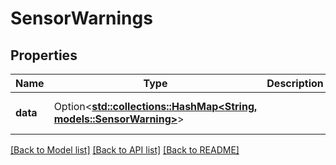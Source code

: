 # SensorWarnings

## Properties

Name | Type | Description | Notes
------------ | ------------- | ------------- | -------------
**data** | Option<[**std::collections::HashMap<String, models::SensorWarning>**](SensorWarning.md)> |  | [optional][default to {}]

[[Back to Model list]](../README.md#documentation-for-models) [[Back to API list]](../README.md#documentation-for-api-endpoints) [[Back to README]](../README.md)



